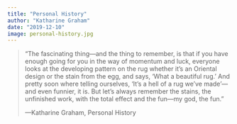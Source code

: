 ```yaml
---
title: "Personal History"
author: "Katharine Graham"
date: "2019-12-10"
image: personal-history.jpg
---
```


> “The fascinating thing—and the thing to remember, is that if you have enough going for you in the way of momentum and luck, everyone looks at the developing pattern on the rug whether it’s an Oriental design or the stain from the egg, and says, ‘What a beautiful rug.’ And pretty soon where telling ourselves, ‘It’s a hell of a rug we’ve made’—and even funnier, it is. But let’s always remember the stains, the unfinished work, with the total effect and the fun—my god, the fun.”
>
> —Katharine Graham, Personal History
